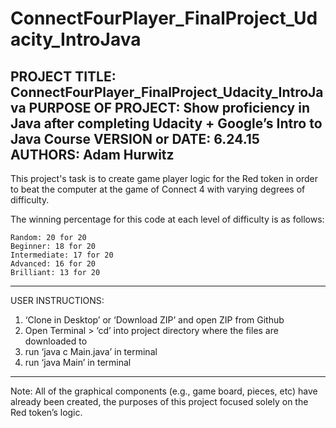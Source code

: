 # ConnectFourPlayer_FinalProject_Udacity_IntroJava

PROJECT TITLE: ConnectFourPlayer_FinalProject_Udacity_IntroJava
PURPOSE OF PROJECT: Show proficiency in Java after completing Udacity + Google’s Intro to Java Course
VERSION or DATE: 6.24.15
AUTHORS: Adam Hurwitz
------------------------------------------------------------------------
This project's task is to create game player logic for the Red token in order to beat the computer at the game of Connect 4 with varying degrees of difficulty. 

The winning percentage for this code at each level of difficulty is as follows:

    Random: 20 for 20
    Beginner: 18 for 20
    Intermediate: 17 for 20
    Advanced: 16 for 20
    Brilliant: 13 for 20
------------------------------------------------------------------------
USER INSTRUCTIONS:
   1) ‘Clone in Desktop’ or ‘Download ZIP’ and open ZIP from Github 
   2) Open Terminal > ‘cd’ into project directory where the files are downloaded to
   3) run ‘java c Main.java’ in terminal
   4) run ‘java Main’ in terminal

------------------------------------------------------------------------
Note: All of the graphical components (e.g., game board, pieces, etc) have already been created, the purposes of this project focused solely on the Red token’s logic.
